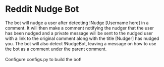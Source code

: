 # Reddit Nudge Bot
The bot will nudge a user after detecting !Nudge [Username here] in a comment. It will then make a comment notifying the nudger that the user has been nudged and a private message will be sent to the nudged user with a link to the original comment along with the title [Nudger] has nudged you. The bot will also detect !NudgeBot, leaving a message on how to use the bot as a comment under the parent comment.<br><br>Configure configs.py to build the bot!

